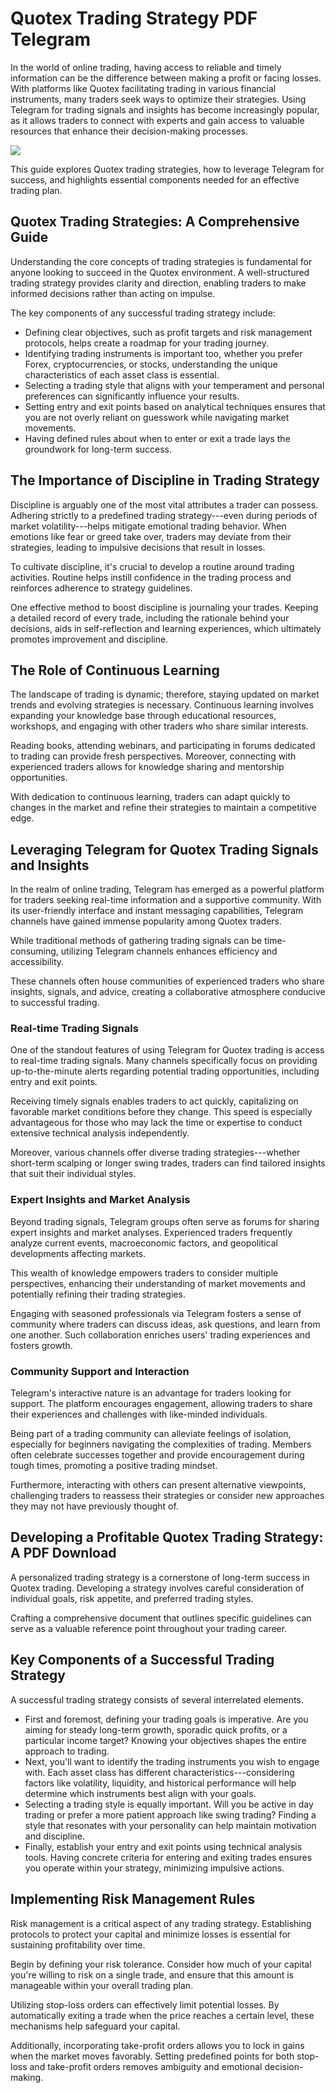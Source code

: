 # Quotex Trading Strategy PDF Telegram

In the world of online trading, having access to reliable and timely
information can be the difference between making a profit or facing
losses. With platforms like Quotex facilitating trading in various
financial instruments, many traders seek ways to optimize their
strategies. Using Telegram for trading signals and insights has become
increasingly popular, as it allows traders to connect with experts and
gain access to valuable resources that enhance their decision-making
processes.

[![](https://static.quotex.io/files/4_en/300_250.jpg)](https://traff.sbs/brokerqxlid)

This guide explores Quotex trading strategies, how to leverage Telegram
for success, and highlights essential components needed for an effective
trading plan.

## Quotex Trading Strategies: A Comprehensive Guide

Understanding the core concepts of trading strategies is fundamental for
anyone looking to succeed in the Quotex environment. A well-structured
trading strategy provides clarity and direction, enabling traders to
make informed decisions rather than acting on impulse.

The key components of any successful trading strategy include:

-   Defining clear objectives, such as profit targets and risk
    management protocols, helps create a roadmap for your trading
    journey.
-   Identifying trading instruments is important too, whether you prefer
    Forex, cryptocurrencies, or stocks, understanding the unique
    characteristics of each asset class is essential.
-   Selecting a trading style that aligns with your temperament and
    personal preferences can significantly influence your results.
-   Setting entry and exit points based on analytical techniques ensures
    that you are not overly reliant on guesswork while navigating market
    movements.
-   Having defined rules about when to enter or exit a trade lays the
    groundwork for long-term success.

## The Importance of Discipline in Trading Strategy

Discipline is arguably one of the most vital attributes a trader can
possess. Adhering strictly to a predefined trading strategy---even
during periods of market volatility---helps mitigate emotional trading
behavior. When emotions like fear or greed take over, traders may
deviate from their strategies, leading to impulsive decisions that
result in losses.

To cultivate discipline, it\'s crucial to develop a routine around
trading activities. Routine helps instill confidence in the trading
process and reinforces adherence to strategy guidelines.

One effective method to boost discipline is journaling your trades.
Keeping a detailed record of every trade, including the rationale behind
your decisions, aids in self-reflection and learning experiences, which
ultimately promotes improvement and discipline.

## The Role of Continuous Learning

The landscape of trading is dynamic; therefore, staying updated on
market trends and evolving strategies is necessary. Continuous learning
involves expanding your knowledge base through educational resources,
workshops, and engaging with other traders who share similar interests.

Reading books, attending webinars, and participating in forums dedicated
to trading can provide fresh perspectives. Moreover, connecting with
experienced traders allows for knowledge sharing and mentorship
opportunities.

With dedication to continuous learning, traders can adapt quickly to
changes in the market and refine their strategies to maintain a
competitive edge.

## Leveraging Telegram for Quotex Trading Signals and Insights

In the realm of online trading, Telegram has emerged as a powerful
platform for traders seeking real-time information and a supportive
community. With its user-friendly interface and instant messaging
capabilities, Telegram channels have gained immense popularity among
Quotex traders.

While traditional methods of gathering trading signals can be
time-consuming, utilizing Telegram channels enhances efficiency and
accessibility.

These channels often house communities of experienced traders who share
insights, signals, and advice, creating a collaborative atmosphere
conducive to successful trading.

### Real-time Trading Signals

One of the standout features of using Telegram for Quotex trading is
access to real-time trading signals. Many channels specifically focus on
providing up-to-the-minute alerts regarding potential trading
opportunities, including entry and exit points.

Receiving timely signals enables traders to act quickly, capitalizing on
favorable market conditions before they change. This speed is especially
advantageous for those who may lack the time or expertise to conduct
extensive technical analysis independently.

Moreover, various channels offer diverse trading strategies---whether
short-term scalping or longer swing trades, traders can find tailored
insights that suit their individual styles.

### Expert Insights and Market Analysis

Beyond trading signals, Telegram groups often serve as forums for
sharing expert insights and market analyses. Experienced traders
frequently analyze current events, macroeconomic factors, and
geopolitical developments affecting markets.

This wealth of knowledge empowers traders to consider multiple
perspectives, enhancing their understanding of market movements and
potentially refining their trading strategies.

Engaging with seasoned professionals via Telegram fosters a sense of
community where traders can discuss ideas, ask questions, and learn from
one another. Such collaboration enriches users\' trading experiences and
fosters growth.

### Community Support and Interaction

Telegram\'s interactive nature is an advantage for traders looking for
support. The platform encourages engagement, allowing traders to share
their experiences and challenges with like-minded individuals.

Being part of a trading community can alleviate feelings of isolation,
especially for beginners navigating the complexities of trading. Members
often celebrate successes together and provide encouragement during
tough times, promoting a positive trading mindset.

Furthermore, interacting with others can present alternative viewpoints,
challenging traders to reassess their strategies or consider new
approaches they may not have previously thought of.

## Developing a Profitable Quotex Trading Strategy: A PDF Download

A personalized trading strategy is a cornerstone of long-term success in
Quotex trading. Developing a strategy involves careful consideration of
individual goals, risk appetite, and preferred trading styles.

Crafting a comprehensive document that outlines specific guidelines can
serve as a valuable reference point throughout your trading career.

## Key Components of a Successful Trading Strategy

A successful trading strategy consists of several interrelated elements.

-   First and foremost, defining your trading goals is imperative. Are
    you aiming for steady long-term growth, sporadic quick profits, or a
    particular income target? Knowing your objectives shapes the entire
    approach to trading.
-   Next, you\'ll want to identify the trading instruments you wish to
    engage with. Each asset class has different
    characteristics---considering factors like volatility, liquidity,
    and historical performance will help determine which instruments
    best align with your goals.
-   Selecting a trading style is equally important. Will you be active
    in day trading or prefer a more patient approach like swing trading?
    Finding a style that resonates with your personality can help
    maintain motivation and discipline.
-   Finally, establish your entry and exit points using technical
    analysis tools. Having concrete criteria for entering and exiting
    trades ensures you operate within your strategy, minimizing
    impulsive actions.

## Implementing Risk Management Rules

Risk management is a critical aspect of any trading strategy.
Establishing protocols to protect your capital and minimize losses is
essential for sustaining profitability over time.

Begin by defining your risk tolerance. Consider how much of your capital
you\'re willing to risk on a single trade, and ensure that this amount
is manageable within your overall trading plan.

Utilizing stop-loss orders can effectively limit potential losses. By
automatically exiting a trade when the price reaches a certain level,
these mechanisms help safeguard your capital.

Additionally, incorporating take-profit orders allows you to lock in
gains when the market moves favorably. Setting predefined points for
both stop-loss and take-profit orders removes ambiguity and emotional
decision-making.


